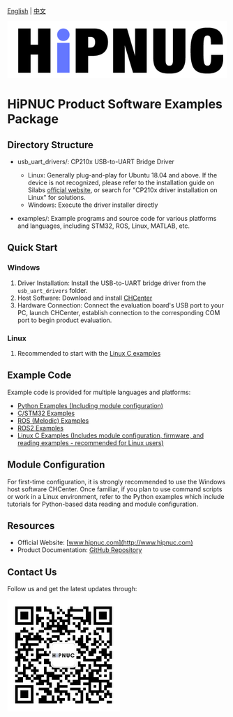 [English](README.md) | [中文](README_zh.md)

![Logo](img/logo.png)

# HiPNUC Product Software Examples Package

## Directory Structure

- usb_uart_drivers/: CP210x USB-to-UART Bridge Driver
  - Linux: Generally plug-and-play for Ubuntu 18.04 and above. If the device is not recognized, please refer to the installation guide on Silabs [official website](https://www.silabs.com/developers/usb-to-uart-bridge-vcp-drivers?tab=overview), or search for "CP210x driver installation on Linux" for solutions.
  - Windows: Execute the driver installer directly

- examples/: Example programs and source code for various platforms and languages, including STM32, ROS, Linux, MATLAB, etc.

## Quick Start

### Windows

1. Driver Installation: Install the USB-to-UART bridge driver from the `usb_uart_drivers` folder.
2. Host Software: Download and install [CHCenter](https://download.hipnuc.com/internal/pc_host/CHCenter.7z)
3. Hardware Connection: Connect the evaluation board's USB port to your PC, launch CHCenter, establish connection to the corresponding COM port to begin product evaluation.

### Linux

1. Recommended to start with the [Linux C examples](examples/linux)

## Example Code

Example code is provided for multiple languages and platforms:

- [Python Examples (Including module configuration)](examples/python)
- [C/STM32 Examples](examples/STM32)
- [ROS (Melodic) Examples](examples/ROS_Melodic)
- [ROS2 Examples](examples/ROS2)
- [Linux C Examples (Includes module configuration, firmware, and reading examples - recommended for Linux users)](examples/linux)

## Module Configuration

For first-time configuration, it is strongly recommended to use the Windows host software CHCenter. Once familiar, if you plan to use command scripts or work in a Linux environment, refer to the Python examples which include tutorials for Python-based data reading and module configuration.

## Resources

- Official Website: [www.hipnuc.com](http://www.hipnuc.com)
- Product Documentation: [GitHub Repository](https://github.com/hipnuc/products.git)

## Contact Us

Follow us and get the latest updates through:

![QR Code](img/qr_qqq.jpg)

